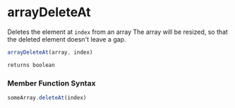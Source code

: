 # arrayDeleteAt

Deletes the element at `index` from an array
The array will be resized, so that the deleted element doesn't leave a gap.

```javascript
arrayDeleteAt(array, index)
```

```javascript
returns boolean
```
### Member Function Syntax

```javascript
someArray.deleteAt(index)
```

